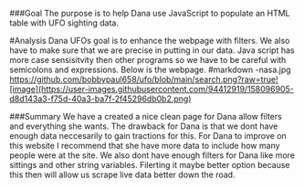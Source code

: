 ###Goal
The purpose is to help Dana use JavaScript to populate an HTML table with UFO sighting data.

#Analysis 
Dana UFOs goal is to enhance the webpage with filters. We also have to make sure that we are precise in putting in our data. Java script has more case sensisitvity then other programs so we have to be careful with semicolons and expressions. Below is the webpage.
    #markdown -nasa.jpg
https://github.com/bobbypaul658/ufo/blob/main/search.png?raw=true![image](https://user-images.githubusercontent.com/94412919/158096905-d8d143a3-f75d-40a3-ba7f-2f45296db0b2.png)


###Summary
We have a created a nice clean page for Dana allow filters and everything she wants.  The drawback for Dana is that we dont have enough data neccesarily to gain tractions for this. For Dana to improve on this website I recommend that she have more data to include how many people were at the site. We also dont have enough filters for Dana like more sittings and other string variables. Filerting it maybe better option because this then will allow us scrape live data better down the road.
